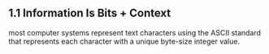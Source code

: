## 1.1 Information Is Bits + Context

most computer systems represent text characters using the ASCII standard that represents each character with a unique byte-size integer value.